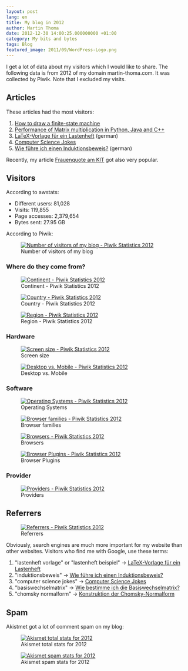 ```yaml
---
layout: post
lang: en
title: My blog in 2012
author: Martin Thoma
date: 2012-12-30 14:00:25.000000000 +01:00
category: My bits and bytes
tags: Blog
featured_image: 2011/09/WordPress-Logo.png
---
```

I get a lot of data about my visitors which I would like to share. The following data is from 2012 of my domain martin-thoma.com. It was collected by Piwik. Note that I excluded my visits.

<h2>Articles</h2>
These articles had the most visitors:
<ol>
  <li><a href="../how-to-draw-a-finite-state-machine/">How to draw a finite-state machine</a></li>
  <li><a href="../matrix-multiplication-python-java-cpp/">Performance of Matrix multiplication in Python, Java and C++</a></li>
  <li><a href="../latex-vorlage-fur-ein-lastenheft/">LaTeX-Vorlage f&uuml;r ein Lastenheft</a> (german)</li>
  <li><a href="../computer-science-jokes/">Computer Science Jokes</a></li>
  <li><a href="../wie-fuhre-ich-einen-induktionsbeweis/">Wie f&uuml;hre ich einen Induktionsbeweis?</a> (german)</li>
</ol>

Recently, my article <a href="../frauenquote-am-kit/">Frauenquote am KIT</a> got also very popular.

<h2>Visitors</h2>
According to awstats:
<ul>
  <li>Different users: 81,028</li>
  <li>Visits: 119,855</li>
  <li>Page accesses: 2,379,654</li>
  <li>Bytes sent: 27.95 GB</li>
</ul>

According to Piwik:
<figure class="aligncenter">
            <a href="../images/2012/12/2012-visitor-increase.png"><img src="../images/2012/12/2012-visitor-increase.png" alt="Number of visitors of my blog -  Piwik Statistics 2012" style="max-width:414px;max-height:170px" class="size-full wp-image-52691"/></a>
            <figcaption class="text-center">Number of visitors of my blog</figcaption>
        </figure>

<h3>Where do they come from?</h3>
<figure class="aligncenter">
            <a href="../images/2012/12/2012-visitors-continent.png"><img src="../images/2012/12/2012-visitors-continent.png" alt="Continent - Piwik Statistics 2012" style="max-width:494px;max-height:250px" class="size-full wp-image-52611"/></a>
            <figcaption class="text-center">Continent - Piwik Statistics 2012</figcaption>
        </figure>

<figure class="aligncenter">
            <a href="../images/2012/12/2012-visitors-country.png"><img src="../images/2012/12/2012-visitors-country.png" alt="Country - Piwik Statistics 2012" style="max-width:494px;max-height:250px" class="size-full wp-image-52621"/></a>
            <figcaption class="text-center">Country - Piwik Statistics 2012</figcaption>
        </figure>

<figure class="aligncenter">
            <a href="../images/2012/12/2012-visitors-region.png"><img src="../images/2012/12/2012-visitors-region.png" alt="Region - Piwik Statistics 2012" style="max-width:494px;max-height:250px" class="size-full wp-image-52661"/></a>
            <figcaption class="text-center">Region - Piwik Statistics 2012</figcaption>
        </figure>

<h3>Hardware</h3>
<figure class="aligncenter">
            <a href="../images/2012/12/2012-visitors-screen-size.png"><img src="../images/2012/12/2012-visitors-screen-size.png" alt="Screen size - Piwik Statistics 2012" style="max-width:494px;max-height:250px" class="size-full wp-image-52671"/></a>
            <figcaption class="text-center">Screen size</figcaption>
        </figure>

<figure class="aligncenter">
            <a href="../images/2012/12/2012-visitors-desktop-vs-mobile.png"><img src="../images/2012/12/2012-visitors-desktop-vs-mobile.png" alt="Desktop vs. Mobile - Piwik Statistics 2012" style="max-width:494px;max-height:250px" class="size-full wp-image-52631"/></a>
            <figcaption class="text-center">Desktop vs. Mobile</figcaption>
        </figure>

<h3>Software</h3>
<figure class="aligncenter">
            <a href="../images/2012/12/2012-visitors-os.png"><img src="../images/2012/12/2012-visitors-os.png" alt="Operating Systems - Piwik Statistics 2012" style="max-width:494px;max-height:250px" class="size-full wp-image-52641"/></a>
            <figcaption class="text-center">Operating Systems</figcaption>
        </figure>

<figure class="aligncenter">
            <a href="../images/2012/12/2012-browser-family.png"><img src="../images/2012/12/2012-browser-family.png" alt="Browser families - Piwik Statistics 2012" style="max-width:494px;max-height:250px" class="size-full wp-image-52581"/></a>
            <figcaption class="text-center">Browser families</figcaption>
        </figure>

<figure class="aligncenter">
            <a href="../images/2012/12/2012-visitors-browser.png"><img src="../images/2012/12/2012-visitors-browser.png" alt="Browsers - Piwik Statistics 2012" style="max-width:494px;max-height:250px" class="size-full wp-image-52601"/></a>
            <figcaption class="text-center">Browsers</figcaption>
        </figure>

<figure class="aligncenter">
            <a href="../images/2012/12/2012-browser-plugins.png"><img src="../images/2012/12/2012-browser-plugins.png" alt="Browser Plugins - Piwik Statistics 2012" style="max-width:457px;max-height:322px" class="size-full wp-image-52591"/></a>
            <figcaption class="text-center">Browser Plugins</figcaption>
        </figure>

<h3>Provider</h3>
<figure class="aligncenter">
            <a href="../images/2012/12/2012-visitors-provider.png"><img src="../images/2012/12/2012-visitors-provider.png" alt="Providers - Piwik Statistics 2012" style="max-width:494px;max-height:250px" class="size-full wp-image-52651"/></a>
            <figcaption class="text-center">Providers</figcaption>
        </figure>

<h2>Referrers</h2>
<figure class="aligncenter">
            <a href="../images/2012/12/2012-referrers.png"><img src="../images/2012/12/2012-referrers.png" alt="Referrers  - Piwik Statistics 2012" style="max-width:467px;max-height:140px" class="size-full wp-image-52701"/></a>
            <figcaption class="text-center">Referrers</figcaption>
        </figure>

Obviously, search engines are much more important for my website than other websites.
Visitors who find me with Google, use these terms:
<ol>
  <li>"lastenheft vorlage" or "lastenheft beispiel" &rarr; <a href="../latex-vorlage-fur-ein-lastenheft/">LaTeX-Vorlage f&uuml;r ein Lastenheft</a></li>
  <li>"induktionsbeweis" &rarr; <a href="../wie-fuhre-ich-einen-induktionsbeweis/">Wie f&uuml;hre ich einen Induktionsbeweis?</a></li>
  <li>"computer science jokes" &rarr; <a href="../computer-science-jokes/">Computer Science Jokes</a></li>
  <li>"basiswechselmatrix" &rarr; <a href="../wie-bestimme-ich-die-basiswechselmatrix/">Wie bestimme ich die Basiswechselmatrix?</a></li>
  <li>"chomsky normalform" &rarr; <a href="../konstruktion-der-chomsky-normalform/">Konstruktion der Chomsky-Normalform</a></li>
</ol>

<h2>Spam</h2>
Akistmet got a lot of comment spam on my blog:

<figure class="aligncenter">
            <a href="../images/2012/12/2012-akismet-stats-total.png"><img src="../images/2012/12/2012-akismet-stats-total.png" alt="Akismet total stats for 2012" style="max-width:535px;max-height:157px" class="size-full wp-image-52721"/></a>
            <figcaption class="text-center">Akismet total stats for 2012</figcaption>
        </figure>

<figure class="aligncenter">
            <a href="../images/2012/12/2012-akismet-stats.png"><img src="../images/2012/12/2012-akismet-stats.png" alt="Akismet spam stats for 2012" style="max-width:512px;max-height:214px" class="size-full wp-image-52711"/></a>
            <figcaption class="text-center">Akismet spam stats for 2012</figcaption>
        </figure>
